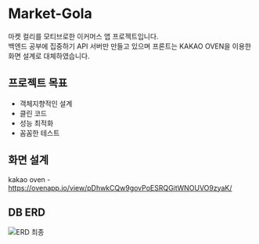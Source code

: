 # Market-Gola
마켓 컬리를 모티브로한 이커머스 앱 프로젝트입니다.  
백엔드 공부에 집중하기 API 서버만 만들고 있으며 프론트는 KAKAO OVEN을 이용한 화면 설계로 대체하였습니다.

## 프로젝트 목표
* 객체지향적인 설계
* 클린 코드
* 성능 최적화
* 꼼꼼한 테스트

## 화면 설계

kakao oven - https://ovenapp.io/view/pDhwkCQw9govPoESRQGitWNOUVO9zyaK/

## DB ERD

![ERD 최종](https://user-images.githubusercontent.com/71138398/172528406-28439eab-715b-4e8c-88ac-506709659d2f.png)

